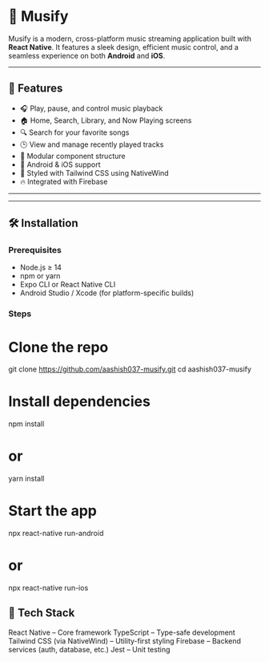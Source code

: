 # 🎵 Musify

Musify is a modern, cross-platform music streaming application built with **React Native**. It features a sleek design, efficient music control, and a seamless experience on both **Android** and **iOS**.

---

## 🚀 Features

- 🎧 Play, pause, and control music playback
- 🏠 Home, Search, Library, and Now Playing screens
- 🔍 Search for your favorite songs
- 🕒 View and manage recently played tracks
- 🧩 Modular component structure
- 📱 Android & iOS support
- 🌈 Styled with Tailwind CSS using NativeWind
- 🔥 Integrated with Firebase

---


---

## 🛠️ Installation

### Prerequisites

- Node.js ≥ 14
- npm or yarn
- Expo CLI or React Native CLI
- Android Studio / Xcode (for platform-specific builds)

### Steps

# Clone the repo
git clone https://github.com/aashish037-musify.git
cd aashish037-musify

# Install dependencies
npm install
# or
yarn install

# Start the app
npx react-native run-android
# or
npx react-native run-ios

## 🧬 Tech Stack
React Native – Core framework
TypeScript – Type-safe development
Tailwind CSS (via NativeWind) – Utility-first styling
Firebase – Backend services (auth, database, etc.)
Jest – Unit testing

